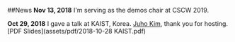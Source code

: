 ##News
**Nov 13, 2018** I'm serving as the demos chair at CSCW 2019. 

**Oct 29, 2018** I gave a talk at KAIST, Korea. [Juho Kim](http://juhokim.com/), thank you for hosting. [PDF Slides](assets/pdf/2018-10-28 KAIST.pdf) 



